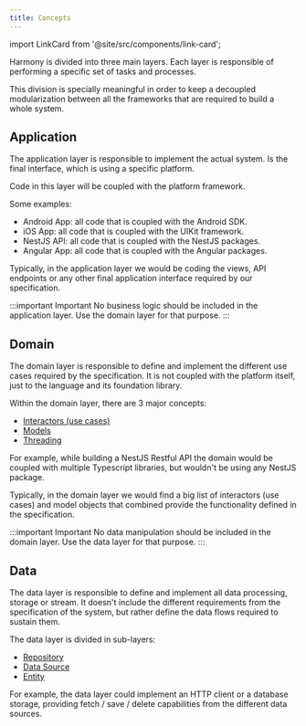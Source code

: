 ```yaml
---
title: Concepts
---
```


import LinkCard from '@site/src/components/link-card';

Harmony is divided into three main layers. Each layer is responsible of performing a specific set of tasks and processes. 

This division is specially meaningful in order to keep a decoupled modularization between all the frameworks that are required to build a whole system.   

## Application

The application layer is responsible to implement the actual system. Is the final interface, which is using a specific platform.

Code in this layer will be coupled with the platform framework. 

Some examples:
 
 - Android App: all code that is coupled with the Android SDK.
 - iOS App: all code that is coupled with the UIKit framework.
 - NestJS API: all code that is coupled with the NestJS packages.
 - Angular App: all code that is coupled with the Angular packages.
 
Typically, in the application layer we would be coding the views, API endpoints or any other final application interface required by our specification.

:::important Important
No business logic should be included in the application layer. Use the domain layer for that purpose.
:::

## Domain

The domain layer is responsible to define and implement the different use cases required by the specification. It is not coupled with the platform itself, just to the language and its foundation library.

Within the domain layer, there are 3 major concepts:

- [Interactors (use cases)](domain/interactor)
- [Models](domain/model)
- [Threading](domain/threading)

For example, while building a NestJS Restful API the domain would be coupled with multiple Typescript libraries, but wouldn't be using any NestJS package.

Typically, in the domain layer we would find a big list of interactors (use cases) and model objects that combined provide the functionality defined in the specification. 

:::important Important
No data manipulation should be included in the domain layer. Use the data layer for that purpose.
:::

## Data

The data layer is responsible to define and implement all data processing, storage or stream. It doesn't include the different requirements from the specification of the system, but rather define the data flows required to sustain them.

The data layer is divided in sub-layers:

- [Repository](data/repository/repository)
- [Data Source](data/data-source/data-source)
- [Entity]()

For example, the data layer could implement an HTTP client or a database storage, providing fetch / save / delete capabilities from the different data sources.
 
